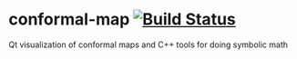 # conformal-map [![Build Status](https://travis-ci.org/pdabacus/conformal-map.svg?branch=master)](https://travis-ci.org/pdabacus/conformal-map)
Qt visualization of conformal maps and C++ tools for doing symbolic math

